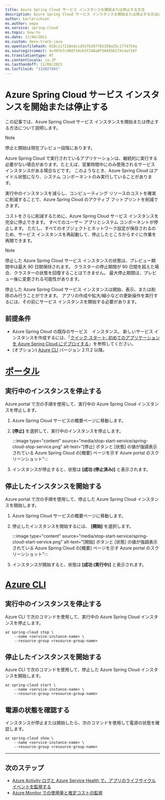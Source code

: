 ```yaml
---
title: Azure Spring Cloud サービス インスタンスを開始または停止する方法
description: Azure Spring Cloud サービス インスタンスを開始または停止する方法について説明します
author: karlerickson
ms.author: wepa
ms.service: spring-cloud
ms.topic: how-to
ms.date: 11/04/2021
ms.custom: devx-track-java
ms.openlocfilehash: 010c117218edccd31fb397785358a35c1774754a
ms.sourcegitcommit: 4cd97e7c960f34cb3f248a0f384956174cdaf19f
ms.translationtype: HT
ms.contentlocale: ja-JP
ms.lasthandoff: 11/08/2021
ms.locfileid: "132027491"
---
```

# <a name="start-or-stop-your-azure-spring-cloud-service-instance"></a>Azure Spring Cloud サービス インスタンスを開始または停止する

この記事では、Azure Spring Cloud サービス インスタンスを開始または停止する方法について説明します。

> [!NOTE]
> 停止と開始は現在プレビュー段階にあります。

Azure Spring Cloud で実行されているアプリケーションは、継続的に実行する必要がない場合があります。たとえば、営業時間中にのみ使用されるサービス インスタンスがある場合などです。 このようなとき、Azure Spring Cloud はアイドル状態になり、システム コンポーネントのみ実行していることがあります。

実行中のインスタンスを減らし、コンピューティング リソースのコストを確実に削減することで、Azure Spring Cloud のアクティブ フットプリントを削減できます。

コストをさらに削減するために、Azure Spring Cloud サービス インスタンスを完全に停止できます。 すべてのユーザー アプリとシステム コンポーネントが停止します。 ただし、すべてのオブジェクトとネットワーク設定が保存されるのため、サービス インスタンスを再起動して、停止したところからすぐに作業を再開できます。

> [!NOTE]
> 停止した Azure Spring Cloud サービス インスタンスの状態は、プレビュー期間中は最大 90 日間保持されます。 クラスターの停止期間が 90 日間を超えた場合、クラスターの状態を回復することはできません。
> 最大停止期間は、プレビュー後に変更される可能性があります。

停止した Azure Spring Cloud サービス インスタンスは開始、表示、または削除のみ行うことができます。 アプリの作成や拡大/縮小などの更新操作を実行するには、その前にサービス インスタンスを開始する必要があります。

## <a name="prerequisites"></a>前提条件

- Azure Spring Cloud の既存のサービス　インスタンス。 新しいサービス インスタンスを作成するには、「[クイック スタート: 初めてのアプリケーションを Azure Spring Cloud にデプロイする](./quickstart.md)」を参照してください。
- (オプション) [Azure CLI](/cli/azure/install-azure-cli) バージョン 2.11.2 以降。

# <a name="portal"></a>[ポータル](#tab/azure-portal)

## <a name="stop-a-running-instance"></a>実行中のインスタンスを停止する

Azure portal で次の手順を使用して、実行中の Azure Spring Cloud インスタンスを停止します。

1. Azure Spring Cloud サービスの概要ページに移動します。
2. **[停止]** を選択して、実行中のインスタンスを停止します。

   :::image type="content" source="media/stop-start-service/spring-cloud-stop-service.png" alt-text="[停止] ボタンと [状態] の値が強調表示されている Azure Spring Cloud の[概要] ページを示す Azure portal のスクリーンショット":::

3. インスタンスが停止すると、状態は **[成功 (停止済み)]** と表示されます。

## <a name="start-a-stopped-instance"></a>停止したインスタンスを開始する

Azure portal で次の手順を使用して、停止した Azure Spring Cloud インスタンスを開始します。

1. Azure Spring Cloud サービスの概要ページに移動します。
2. 停止したインスタンスを開始するには、 **[開始]** を選択します。

   :::image type="content" source="media/stop-start-service/spring-cloud-start-service.png" alt-text="[開始] ボタンと [状態] の値が強調表示されている Azure Spring Cloud の[概要] ページを示す Azure portal のスクリーンショット":::

3. インスタンスが開始すると、状態は **[成功 (実行中)]** と表示されます。

# <a name="azure-cli"></a>[Azure CLI](#tab/azure-cli)

## <a name="stop-a-running-instance"></a>実行中のインスタンスを停止する

Azure CLI で次のコマンドを使用して、実行中の Azure Spring Cloud インスタンスを停止します。

```azurecli
az spring-cloud stop \
    --name <service-instance-name> \
    --resource-group <resource-group-name>
```

## <a name="start-a-stopped-instance"></a>停止したインスタンスを開始する

Azure CLI で次のコマンドを使用して、停止した Azure Spring Cloud インスタンスを開始します。

```azurecli
az spring-cloud start \
    --name <service-instance-name> \
    --resource-group <resource-group-name>
```

## <a name="check-the-power-state"></a>電源の状態を確認する

インスタンスが停止または開始したら、次のコマンドを使用して電源の状態を確認します。

```azurecli
az spring-cloud show \
    --name <service-instance-name> \
    --resource-group <resource-group-name>
```

---

## <a name="next-steps"></a>次のステップ

* [Azure Activity ログと Azure Service Health で、アプリのライフサイクル イベントを監視する](./monitor-app-lifecycle-events.md)
* [Azure Monitor での使用量と推定コストの監視](../azure-monitor/usage-estimated-costs.md)
